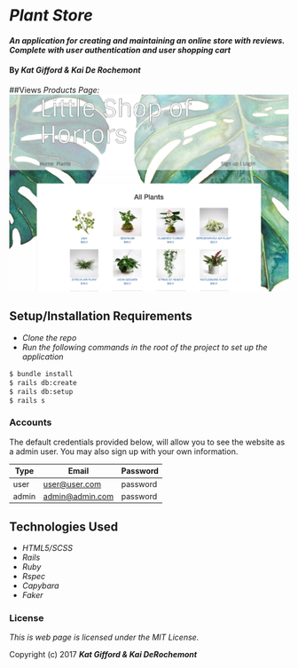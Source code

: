 # _Plant Store_

#### _An application for creating and maintaining an online store with reviews. Complete with user authentication and user shopping cart_

#### By _**Kat Gifford & Kai De Rochemont**_

##Views
_Products Page:_
![](https://github.com/PiKatso/plant-store/blob/master/app/assets/images/products-page.png)

## Setup/Installation Requirements

* _Clone the repo_
* _Run the following commands in the root of the project to set up the application_
```
$ bundle install
$ rails db:create
$ rails db:setup
$ rails s
```
### Accounts
The default credentials provided below, will allow you to see the website as a admin user. You may also sign up with your own information.

| Type | Email | Password |
| ---- | ----- | -------- |
| user | user@user.com | password |
| admin | admin@admin.com | password |

## Technologies Used

* _HTML5/SCSS_
* _Rails_
* _Ruby_
* _Rspec_
* _Capybara_
* _Faker_


### License

*This is web page is licensed under the MIT License.*

Copyright (c) 2017 **_Kat Gifford & Kai DeRochemont_**
